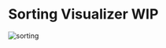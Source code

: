 # Sorting Visualizer WIP
 
![sorting](https://github.com/Nadzt/sorting-visualizer/assets/60799891/97864c56-7b8d-4ecd-a8a3-65541f0e93c9)
